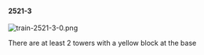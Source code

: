 #### 2521-3
![train-2521-3-0.png](https://github.com/lil-lab/nlvr/raw/master/nlvr/train/images/25/train-2521-3-0.png "train-2521-3-0.png")

There are at least 2 towers with a yellow block at the base